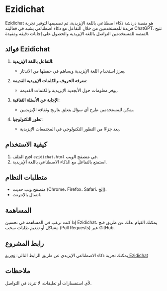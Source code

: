 # Ezidichat

Ezidichat هو منصة دردشة ذكاء اصطناعي باللغة الإيزيدية، تم تصميمها لتوفير تجربة فريدة للمستخدمين من خلال التفاعل مع ذكاء اصطناعي يشبه في فعاليته ChatGPT. تتيح المنصة للمستخدمين التواصل باللغة الإيزيدية والحصول على إجابات دقيقة ومفيدة.

## فوائد Ezidichat

1. **التفاعل باللغة الإيزيدية**:
   - يعزز استخدام اللغة الإيزيدية ويساهم في حفظها من الاندثار.

2. **معرفة الحروف والكلمات الإيزيدية القديمة**:
   - يوفر معلومات حول الأبجدية الإيزيدية والكلمات القديمة.

3. **الإجابة عن الأسئلة الثقافية**:
   - يمكن للمستخدمين طرح أي سؤال يتعلق بتاريخ وثقافة الإيزيديين.

4. **تطور التكنولوجيا**:
   - يعد جزءًا من التطور التكنولوجي في المجتمعات الإيزيدية.

## كيفية الاستخدام

1. افتح الملف `ezidichat.html` في متصفح الويب.
2. استمتع بالتفاعل مع الذكاء الاصطناعي باللغة الإيزيدية.

## متطلبات النظام

- متصفح ويب حديث (Chrome، Firefox، Safari، إلخ).
- اتصال بالإنترنت.

## المساهمة

إذا كنت ترغب في المساهمة في تحسين Ezidichat، يمكنك القيام بذلك عن طريق فتح مشاكل أو تقديم طلبات سحب (Pull Requests) عبر GitHub.

## رابط المشروع

يمكنك تجربة ذكاء الاصطناعي الإيزيدي عن طريق الرابط التالي:
[تجربة Ezidichat](https://shamo74.github.io/ezidichat.com/)

## ملاحظات

لأي استفسارات أو تعليقات، لا تتردد في التواصل.
